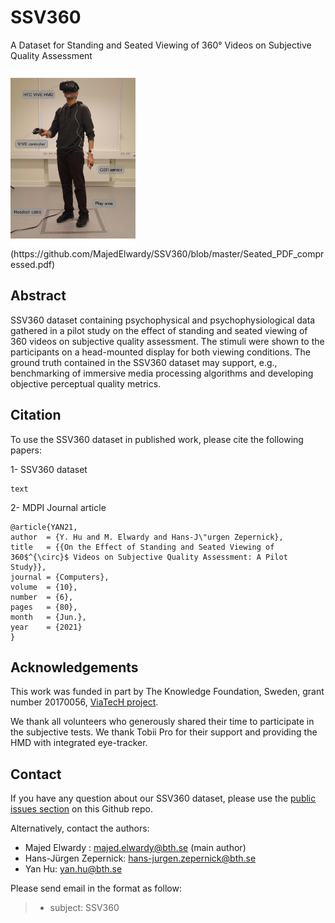 # SSV360
A Dataset for Standing and Seated Viewing of 360° Videos on Subjective Quality Assessment

<img src="https://github.com/MajedElwardy/SSV360/blob/master/Standing_PDF_compressed.pdf" alt="Standing Viewing" width="200">
(https://github.com/MajedElwardy/SSV360/blob/master/Seated_PDF_compressed.pdf)

## Abstract
SSV360 dataset containing psychophysical and psychophysiological data gathered in a pilot study on the effect of standing and seated viewing of 360 videos on subjective quality assessment. The stimuli were shown to the participants on a head-mounted display for both viewing conditions. The ground truth contained in the SSV360 dataset may support, e.g., benchmarking of immersive media processing algorithms and developing objective perceptual quality metrics.



## Citation
To use the SSV360 dataset in published work, please cite the following papers:

1- SSV360 dataset
```
text
```

2- MDPI Journal article
```
@article{YAN21,
author  = {Y. Hu and M. Elwardy and Hans-J\"urgen Zepernick},
title   = {{On the Effect of Standing and Seated Viewing of 360$^{\circ}$ Videos on Subjective Quality Assessment: A Pilot Study}},
journal = {Computers},
volume  = {10},
number  = {6},
pages   = {80},
month   = {Jun.},
year    = {2021}
}
```

## Acknowledgements
This work was funded in part by The Knowledge Foundation, Sweden, grant number 20170056, [ViaTecH project](https://a.bth.se/viatech-synergy/).

We thank all volunteers who generously shared their time to participate in the subjective tests. We thank Tobii Pro for their support and providing the HMD with integrated eye-tracker.


## Contact
If you have any question about our SSV360 dataset, please use the [public issues section](https://github.com/MajedElwardy/SSV360/issues) on this Github repo. 

Alternatively, contact the authors:
- Majed Elwardy : majed.elwardy@bth.se (main author)
- Hans-Jürgen Zepernick: hans-jurgen.zepernick@bth.se
- Yan Hu: yan.hu@bth.se

Please send email in the format as follow:

> * subject: SSV360


